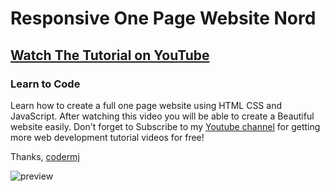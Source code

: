 # Responsive One Page Website Nord
## [Watch The Tutorial on YouTube](https://youtu.be/Eyc6Idor9No)
### Learn to Code

Learn how to create a full one page website using HTML CSS and JavaScript. After watching this video you will be able to create a Beautiful website easily. Don't forget to Subscribe to my [Youtube channel](https://www.youtube.com/c/codermj) for getting more web development tutorial videos for free!

Thanks,
[codermj](https://twitter.com/mjshofy)

![preview](https://user-images.githubusercontent.com/76812554/111785428-cbeb8e80-88e6-11eb-9366-d4d7cf112557.png)

